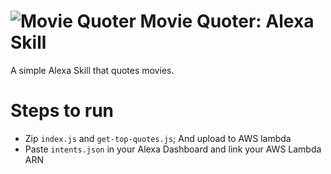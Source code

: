![Movie Quoter](https://raw.githubusercontent.com/amsourav/Alexa-Skill-Movie-Quoter/5c52fe86e7f9f26e89b74ca0db772c4fb2dbdfb2/MQ108.png) Movie Quoter: Alexa Skill
===========================

A simple Alexa Skill that quotes movies.

# Steps to run

- Zip `index.js` and `get-top-quotes.js`; And upload to AWS lambda
- Paste `intents.json` in your Alexa Dashboard and link your AWS Lambda ARN


